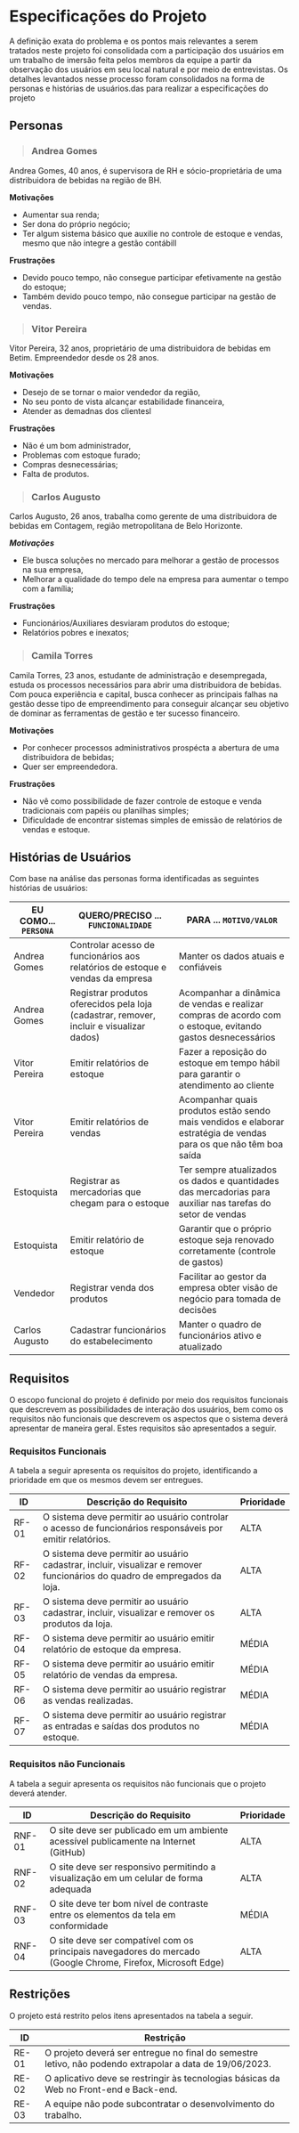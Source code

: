 # Especificações do Projeto

A definição exata do problema e os pontos mais relevantes a serem tratados neste projeto foi consolidada com a participação dos usuários em um trabalho de imersão feita pelos membros da equipe a partir da observação dos usuários em seu local natural e por meio de entrevistas. Os detalhes levantados nesse processo foram consolidados na forma de personas e histórias de usuários.das para realizar a especificações do projeto

## Personas

>### Andrea Gomes
Andrea Gomes, 40 anos, é supervisora de RH e sócio-proprietária de uma distribuidora de bebidas na região de BH.

**Motivações**
- Aumentar sua renda;
- Ser dona do próprio negócio;
- Ter algum sistema básico que auxilie no controle de estoque e vendas, mesmo que não integre a gestão contábill

**Frustrações**
- Devido pouco tempo, não consegue participar efetivamente na gestão do estoque;
- Também devido pouco tempo, não consegue participar na gestão de vendas.


>### Vitor Pereira
Vitor Pereira, 32 anos, proprietário de uma distribuidora de bebidas em Betim. Empreendedor desde os 28 anos.

**Motivações**
- Desejo de se tornar o maior vendedor da região,
- No seu ponto de vista alcançar estabilidade financeira,
- Atender as demadnas dos clientesl

**Frustrações**
- Não é um bom administrador,
- Problemas com estoque furado;
- Compras desnecessárias;
- Falta de produtos.

>### Carlos Augusto
Carlos Augusto, 26 anos, trabalha como gerente de uma distribuidora de bebidas em Contagem, região metropolitana de Belo Horizonte.

***Motivações***
- Ele busca soluções no mercado para melhorar a gestão de processos na sua empresa,
- Melhorar a qualidade do tempo dele na empresa para aumentar o tempo com a família;

**Frustrações**

- Funcionários/Auxiliares desviaram produtos do estoque;
- Relatórios pobres e inexatos;

>### Camila Torres
Camila Torres, 23 anos, estudante de administração e desempregada, estuda os processos necessários para abrir uma distribuidora de bebidas. Com pouca experiência e capital, busca conhecer as principais falhas na gestão desse tipo de empreendimento para conseguir alcançar seu objetivo de dominar as ferramentas de gestão e ter sucesso financeiro.

**Motivações**
- Por conhecer processos administrativos prospécta a abertura de uma distribuidora de bebidas;
- Quer ser empreendedora.

**Frustrações**
- Não vê como possibilidade de fazer controle de estoque e venda tradicionais com papéis ou planilhas simples;
- Dificuldade de encontrar sistemas simples de emissão de relatórios de vendas e estoque.

## Histórias de Usuários

Com base na análise das personas forma identificadas as seguintes histórias de usuários:

|EU COMO... `PERSONA`| QUERO/PRECISO ... `FUNCIONALIDADE` |PARA ... `MOTIVO/VALOR`                 |
|--------------------|------------------------------------|----------------------------------------|
|Andrea Gomes|Controlar acesso de funcionários aos relatórios de estoque e vendas da empresa|Manter os dados atuais e confiáveis|
|Andrea Gomes|Registrar produtos oferecidos pela loja (cadastrar, remover, incluir e visualizar dados)|Acompanhar a dinâmica de vendas e realizar compras de acordo com o estoque, evitando gastos desnecessários|
|Vitor Pereira|Emitir relatórios de estoque|Fazer a reposição do estoque em tempo hábil para garantir o atendimento ao cliente|
|Vitor Pereira|Emitir relatórios de vendas|Acompanhar quais produtos estão sendo mais vendidos e elaborar estratégia de vendas para os que não têm boa saída|
|Estoquista|Registrar as mercadorias que chegam para o estoque|Ter sempre atualizados os dados e quantidades das mercadorias para auxiliar nas tarefas do setor de vendas|
|Estoquista|Emitir relatório de estoque|Garantir que o próprio estoque seja renovado corretamente (controle de gastos)|
|Vendedor|Registrar venda dos produtos|Facilitar ao gestor da empresa obter visão de negócio para tomada de decisões|
|Carlos Augusto|Cadastrar funcionários do estabelecimento|Manter o quadro de funcionários ativo e atualizado|

## Requisitos

O escopo funcional do projeto é definido por meio dos requisitos funcionais que descrevem as possibilidades de interação dos usuários, bem como os requisitos não funcionais que descrevem os aspectos que o sistema deverá apresentar de maneira geral. Estes requisitos são apresentados a seguir.

### Requisitos Funcionais

A tabela a seguir apresenta os requisitos do projeto, identificando a prioridade em que os mesmos devem ser entregues.

|ID       | Descrição do Requisito  | Prioridade |
|---------|-----------------------------------------|----|
|RF-01| O sistema deve permitir ao usuário controlar o acesso de funcionários responsáveis por emitir relatórios. | ALTA | 
|RF-02| O sistema deve permitir ao usuário cadastrar, incluir, visualizar e remover funcionários do quadro de empregados da loja.| ALTA |
|RF-03| O sistema deve permitir ao usuário cadastrar, incluir, visualizar e remover os produtos da loja. | ALTA | 
|RF-04| O sistema deve permitir ao usuário emitir relatório de estoque da empresa.| MÉDIA |
|RF-05| O sistema deve permitir ao usuário emitir relatório de vendas da empresa. | MÉDIA | 
|RF-06| O sistema deve permitir ao usuário registrar as vendas realizadas.| MÉDIA |
|RF-07| O sistema deve permitir ao usuário registrar as entradas e saídas dos produtos no estoque. | MÉDIA | 

### Requisitos não Funcionais

A tabela a seguir apresenta os requisitos não funcionais que o projeto deverá atender.

|ID        | Descrição do Requisito  |Prioridade |
|--------|-------------------------|----|
|RNF-01| O site deve ser publicado em um ambiente acessível publicamente na Internet (GitHub) | ALTA | 
|RNF-02| O site deve ser responsivo permitindo a visualização em um celular de forma adequada |  ALTA | 
|RNF-03| O site deve ter bom nível de contraste entre os elementos da tela em conformidade | MÉDIA | 
|RNF-04| O site deve ser compatível com os principais navegadores do mercado (Google Chrome, Firefox, Microsoft Edge) |  ALTA | 

## Restrições

O projeto está restrito pelos itens apresentados na tabela a seguir.

|ID   | Restrição                                             |
|-----|-------------------------------------------------------|
|RE-01| O projeto deverá ser entregue no final do semestre letivo, não podendo extrapolar a data de 19/06/2023.|
|RE-02| O aplicativo deve se restringir às tecnologias básicas da Web no Front-end e Back-end.|
|RE-03| A equipe não pode subcontratar o desenvolvimento do trabalho.|
